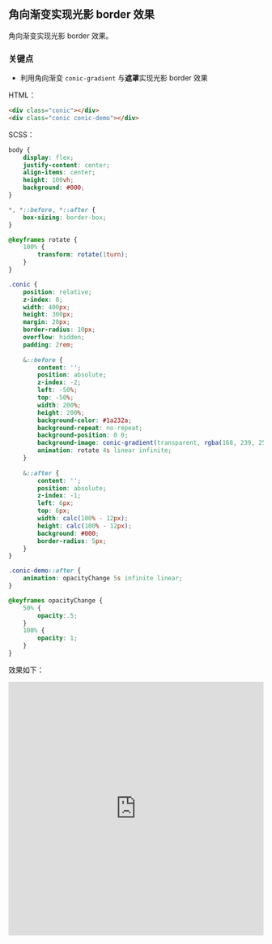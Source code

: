 ## 角向渐变实现光影 border 效果

角向渐变实现光影 border 效果。

### 关键点

+ 利用角向渐变 `conic-gradient` 与**遮罩**实现光影 border 效果

HTML：

```html
<div class="conic"></div>
<div class="conic conic-demo"></div>
```

SCSS：
```scss
body {
	display: flex;
	justify-content: center;
	align-items: center;
	height: 100vh;
	background: #000;
}

*, *::before, *::after {
	box-sizing: border-box;
}

@keyframes rotate {
	100% {
		transform: rotate(1turn);
	}
}

.conic {
	position: relative;
	z-index: 0;
	width: 400px;
	height: 300px;
	margin: 20px;
	border-radius: 10px;
	overflow: hidden;
	padding: 2rem;
	
	&::before {
		content: '';
		position: absolute;
		z-index: -2;
		left: -50%;
		top: -50%;
		width: 200%;
		height: 200%;
		background-color: #1a232a;
		background-repeat: no-repeat;
		background-position: 0 0;
		background-image: conic-gradient(transparent, rgba(168, 239, 255, 1), transparent 30%);
		animation: rotate 4s linear infinite;
	}
	
	&::after {
		content: '';
		position: absolute;
		z-index: -1;
		left: 6px;
		top: 6px;
		width: calc(100% - 12px);
		height: calc(100% - 12px);
		background: #000;
		border-radius: 5px;
	}
}

.conic-demo::after {
	animation: opacityChange 5s infinite linear;
}

@keyframes opacityChange {
	50% {
		opacity:.5;
	}
	100% {
		opacity: 1;
	}
}
```

效果如下：

<iframe height="500" style="width: 100%;" scrolling="no" title="Rotating border 3" src="https://codepen.io/Chokcoco/embed/dypaobm?height=500&theme-id=light&default-tab=result" frameborder="no" loading="lazy" allowtransparency="true" allowfullscreen="true">
  See the Pen <a href='https://codepen.io/Chokcoco/pen/dypaobm'>Rotating border 3</a> by Chokcoco
  (<a href='https://codepen.io/Chokcoco'>@Chokcoco</a>) on <a href='https://codepen.io'>CodePen</a>.
</iframe>